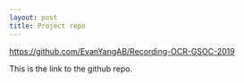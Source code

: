 ```yaml
---
layout: post
title: Project repo
---
```


https://github.com/EvanYangAB/Recording-OCR-GSOC-2019


This is the link to the github repo.
